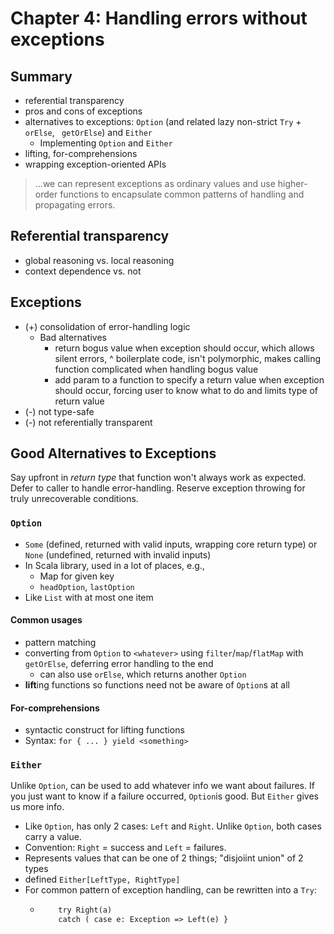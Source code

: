 # Chapter 4: Handling errors without exceptions

## Summary

- referential transparency
- pros and cons of exceptions
- alternatives to exceptions: `Option` (and related lazy non-strict `Try` + `orElse`, `
getOrElse`) and `Either`
  - Implementing `Option` and `Either`
- lifting, for-comprehensions
- wrapping exception-oriented APIs 

> ...we can represent exceptions as ordinary values and use higher-order functions to 
> encapsulate common patterns of handling and propagating errors. 


## Referential transparency

- global reasoning vs. local reasoning
- context dependence vs. not
  
## Exceptions

- (+) consolidation of error-handling logic 
  - Bad alternatives
    - return bogus value when exception should occur, which allows silent errors, 
    ^ boilerplate code, isn't polymorphic, makes calling function complicated when 
    handling bogus value
    - add param to a function to specify a return value when exception should occur, 
    forcing user to know what to do and limits type of return value
- (-) not type-safe
- (-) not referentially transparent

## Good Alternatives to Exceptions

Say upfront in *return type* that function won't always work as expected. 
Defer to caller to handle error-handling. Reserve exception throwing for truly unrecoverable
conditions.

### `Option`

- `Some` (defined, returned with valid inputs, wrapping core return type) 
or `None` (undefined, returned with invalid inputs)
- In Scala library, used in a lot of places, e.g.,
  - Map for given key
  - `headOption`, `lastOption`
- Like `List` with at most one item

#### Common usages

- pattern matching
- converting from `Option` to `<whatever>` using `filter`/`map`/`flatMap` with `getOrElse`, 
deferring error handling to the end
  - can also use `orElse`, which returns another `Option`
- **lift**ing functions so functions need not be aware of `Option`s at all
  
#### For-comprehensions

- syntactic construct for lifting functions
- Syntax: `for { ... } yield <something>`

### `Either`

Unlike `Option`, can be used to add whatever info we want about failures. 
If you just want to know if a failure occurred, `Option`is good. But `Either` gives us more info.

- Like `Option`, has only 2 cases: `Left` and `Right`. Unlike `Option`, both cases carry a value. 
- Convention: `Right` = success and `Left` = failures.
- Represents values that can be one of 2 things; "disjoiint union" of 2 types
- defined `Either[LeftType, RightType]`
- For common pattern of exception handling, can be rewritten into a `Try`:
  - ```def Try[A](a: => A): Either[Exception, A] =
        try Right(a)
        catch ( case e: Exception => Left(e) }
     ```     